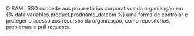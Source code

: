 O SAML SSO concede aos proprietários corporativos da organização em {% data variables.product.prodname_dotcom %} uma forma de controlar e proteger o acesso aos recursos da organização, como repositórios, problemas e pull requests.
